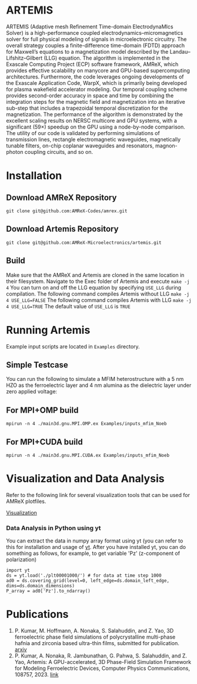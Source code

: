 # ARTEMIS
ARTEMIS (Adaptive mesh Refinement Time-domain ElectrodynaMIcs Solver) is a high-performance coupled electrodynamics–micromagnetics solver for full physical modeling of signals in microelectronic circuitry. The overall strategy couples a finite-difference time-domain (FDTD) approach for Maxwell’s equations to a magnetization model described by the Landau–Lifshitz–Gilbert (LLG) equation. The algorithm is implemented in the Exascale
Computing Project (ECP) software framework, AMReX, which provides effective scalability on manycore and GPU-based supercomputing architectures. Furthermore, the code leverages ongoing developments of the Exascale Application Code, WarpX, which is primarily being developed for plasma wakefield accelerator modeling. Our temporal coupling scheme provides second-order accuracy in space and time by combining the integration steps for the magnetic field and magnetization into an iterative sub-step that includes a trapezoidal temporal discretization for the magnetization. The performance of the algorithm is demonstrated by the excellent scaling results on NERSC multicore and GPU systems, with a significant (59×) speedup on the GPU using a node-by-node comparison. The utility of our code is validated by performing simulations of transmission lines, rectangle electromagnetic waveguides, magnetically tunable filters, on-chip coplanar waveguides and resonators, magnon-photon coupling circuits, and so on.

# Installation
## Download AMReX Repository
``` git clone git@github.com:AMReX-Codes/amrex.git ```
## Download Artemis Repository
``` git clone git@github.com:AMReX-Microelectronics/artemis.git ```
## Build
Make sure that the AMReX and Artemis are cloned in the same location in their filesystem. Navigate to the Exec folder of Artemis and execute
```make -j 4```
You can turn on and off the LLG equation by specifying ```USE_LLG``` during compilation. The following command compiles Artemis without LLG
```make -j 4 USE_LLG=FALSE```
The following command compiles Artemis with LLG
```make -j 4 USE_LLG=TRUE```
The default value of ```USE_LLG``` is ```TRUE```

# Running Artemis
Example input scripts are located in `Examples` directory. 
## Simple Testcase
You can run the following to simulate a MFIM heterostructure with a 5 nm HZO as the ferroelectric layer and 4 nm alumina as the dielectric layer under zero applied voltage:
## For MPI+OMP build
```mpirun -n 4 ./main3d.gnu.MPI.OMP.ex Examples/inputs_mfim_Noeb```
## For MPI+CUDA build
```mpirun -n 4 ./main3d.gnu.MPI.CUDA.ex Examples/inputs_mfim_Noeb```
# Visualization and Data Analysis
Refer to the following link for several visualization tools that can be used for AMReX plotfiles. 

[Visualization](https://amrex-codes.github.io/amrex/docs_html/Visualization_Chapter.html)

### Data Analysis in Python using yt 
You can extract the data in numpy array format using yt (you can refer to this for installation and usage of [yt](https://yt-project.org/). After you have installed yt, you can do something as follows, for example, to get variable 'Pz' (z-component of polarization)
```
import yt
ds = yt.load('./plt00001000/') # for data at time step 1000
ad0 = ds.covering_grid(level=0, left_edge=ds.domain_left_edge, dims=ds.domain_dimensions)
P_array = ad0['Pz'].to_ndarray()
```
# Publications
1. P. Kumar, M. Hoffmann, A. Nonaka, S. Salahuddin, and Z. Yao, 3D ferroelectric phase field simulations of polycrystalline multi-phase hafnia and zirconia based ultra-thin films, submitted for publication. [arxiv](https://arxiv.org/abs/2402.05331)
2. P. Kumar, A. Nonaka, R. Jambunathan, G. Pahwa, S. Salahuddin, and Z. Yao, Artemis: A GPU-accelerated, 3D Phase-Field Simulation Framework for Modeling Ferroelectric Devices, Computer Physics Communications, 108757, 2023. [link](https://www.sciencedirect.com/science/article/pii/S0010465523001029)